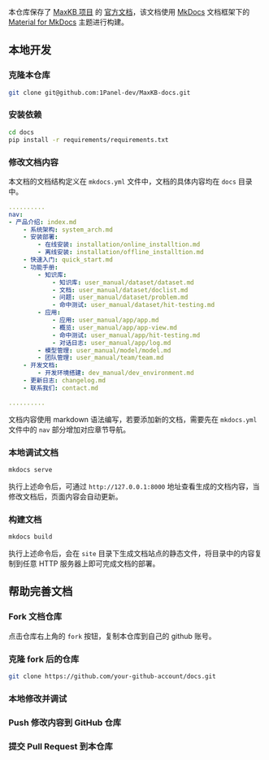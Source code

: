 本仓库保存了 [MaxKB 项目]() 的 [官方文档](https://fit2cloud.com/maxkb/docs/)，该文档使用 [MkDocs]() 文档框架下的 [Material for MkDocs]() 主题进行构建。

## 本地开发

### 克隆本仓库
```bash
git clone git@github.com:1Panel-dev/MaxKB-docs.git
```

### 安装依赖
```bash
cd docs
pip install -r requirements/requirements.txt
```

### 修改文档内容
本文档的文档结构定义在 `mkdocs.yml` 文件中，文档的具体内容均在 `docs` 目录中。
```yaml
..........
nav:
- 产品介绍: index.md
    - 系统架构: system_arch.md
    - 安装部署:
        - 在线安装: installation/online_installtion.md
        - 离线安装: installation/offline_installtion.md
    - 快速入门: quick_start.md
    - 功能手册: 
        - 知识库: 
            - 知识库: user_manual/dataset/dataset.md
            - 文档: user_manual/dataset/doclist.md
            - 问题: user_manual/dataset/problem.md
            - 命中测试: user_manual/dataset/hit-testing.md
        - 应用: 
            - 应用: user_manual/app/app.md
            - 概览: user_manual/app/app-view.md
            - 命中测试: user_manual/app/hit-testing.md
            - 对话日志: user_manual/app/log.md
        - 模型管理: user_manual/model/model.md
        - 团队管理: user_manual/team/team.md
    - 开发文档:
        - 开发环境搭建: dev_manual/dev_environment.md
    - 更新日志: changelog.md
    - 联系我们: contact.md

..........
```

文档内容使用 markdown 语法编写，若要添加新的文档，需要先在 `mkdocs.yml` 文件中的 `nav` 部分增加对应章节导航。

### 本地调试文档
```bash
mkdocs serve
```
执行上述命令后，可通过 `http://127.0.0.1:8000` 地址查看生成的文档内容，当修改文档后，页面内容会自动更新。

### 构建文档
```bash
mkdocs build
```

执行上述命令后，会在 `site` 目录下生成文档站点的静态文件，将目录中的内容复制到任意 HTTP 服务器上即可完成文档的部署。

## 帮助完善文档

### Fork 文档仓库
点击仓库右上角的 `fork` 按钮，复制本仓库到自己的 github 账号。

### 克隆 fork 后的仓库
```bash
git clone https://github.com/your-github-account/docs.git
```

### 本地修改并调试

### Push 修改内容到 GitHub 仓库

### 提交 Pull Request 到本仓库
